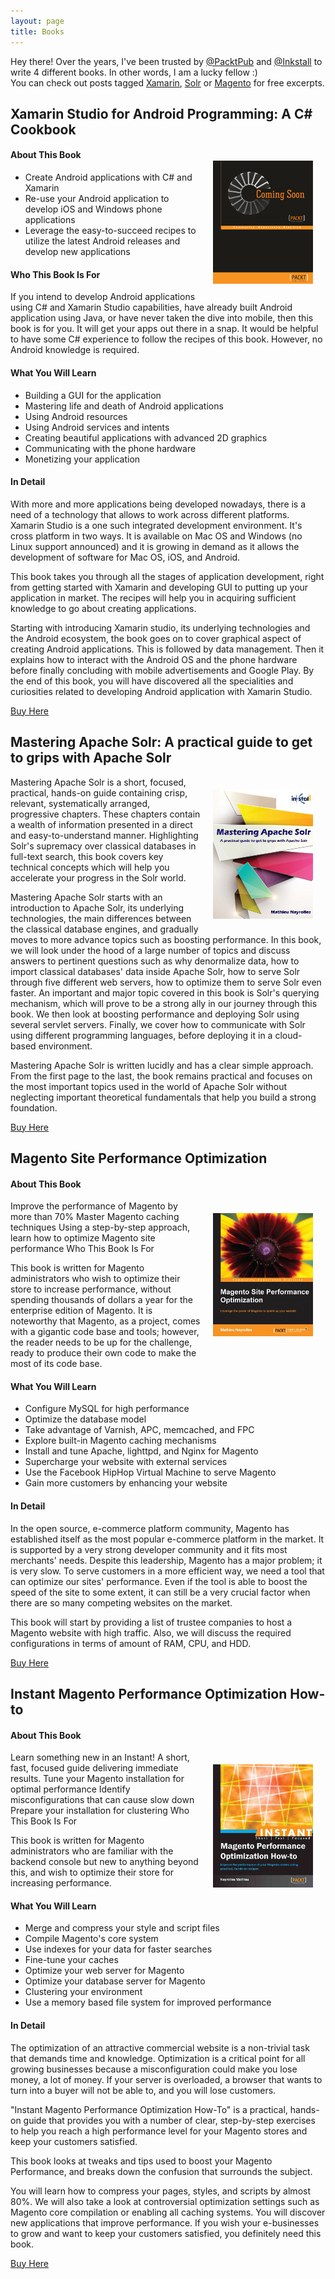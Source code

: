 ```yaml
---
layout: page
title: Books
---
```


<p class="message">
  Hey there! Over the years, I've been trusted by <a href="https://twitter.com/PacktPub">@PacktPub</a> and <a href="https://twitter.com/Inkstall">@Inkstall</a> to write 4 different books. In other words, I am a lucky fellow :) <br /> You can check out posts tagged <a href="/tag/Xamarin/">Xamarin</a>, <a href="/tag/Solr/">Solr</a> or <a href="/tag/Magento/">Magento</a> for free excerpts.
</p>

## Xamarin Studio for Android Programming: A C# Cookbook

<p><img style="float: right; padding:20px" src="/public/coming soon mockup_OT_27.png" alt="Book Xamarin Studio for Android Programming: A C# Cookbook"></p>

#### About This Book

* Create Android applications with C# and Xamarin
* Re-use your Android application to develop iOS and Windows phone applications
* Leverage the easy-to-succeed recipes to utilize the latest Android releases and develop new applications

#### Who This Book Is For

If you intend to develop Android applications using C# and Xamarin Studio capabilities, have already built Android application using Java, or have never taken the dive into mobile, then this book is for you. It will get your apps out there in a snap. It would be helpful to have some C# experience to follow the recipes of this book. However, no Android knowledge is required.

#### What You Will Learn

* Building a GUI for the application
* Mastering life and death of Android applications
* Using Android resources
* Using Android services and intents
* Creating beautiful applications with advanced 2D graphics
* Communicating with the phone hardware
* Monetizing your application

#### In Detail

With more and more applications being developed nowadays, there is a need of a technology that allows to work across different platforms. Xamarin Studio is a one such integrated development environment. It's cross platform in two ways. It is available on Mac OS and Windows (no Linux support announced) and it is growing in demand as it allows the development of software for Mac OS, iOS, and Android.

This book takes you through all the stages of application development, right from getting started with Xamarin and developing GUI to putting up your application in market. The recipes will help you in acquiring sufficient knowledge to go about creating applications.

Starting with introducing Xamarin studio, its underlying technologies and the Android ecosystem, the book goes on to cover graphical aspect of creating Android applications. This is followed by data management. Then it explains how to interact with the Android OS and the phone hardware before finally concluding with mobile advertisements and Google Play. By the end of this book, you will have discovered all the specialities and curiosities related to developing Android application with Xamarin Studio.

[Buy Here](https://www.packtpub.com/application-development/xamarin-studio-android-programming-c-cookbook)


## Mastering Apache Solr: A practical guide to get to grips with Apache Solr 

<p><img style="float: right; padding:20px" src="/public/book_mas.jpg" alt="Book Mastering Apache Solr"></p>

Mastering Apache Solr is a short, focused, practical, hands-on guide containing crisp, relevant, systematically arranged, progressive chapters. These chapters contain a wealth of information presented in a direct and easy-to-understand manner. Highlighting Solr's supremacy over classical databases in full-text search, this book covers key technical concepts which will help you accelerate your progress in the Solr world.


Mastering Apache Solr starts with an introduction to Apache Solr, its underlying technologies, the main differences between the classical database engines, and gradually moves to more advance topics such as boosting performance. In this book, we will look under the hood of a large number of topics and discuss answers to pertinent questions such as why denormalize data, how to import classical databases' data inside Apache Solr, how to serve Solr through five different web servers, how to optimize them to serve Solr even faster. An important and major topic covered in this book is Solr's querying mechanism, which will prove to be a strong ally in our journey through this book. We then look at boosting performance and deploying Solr using several servlet servers. Finally, we cover how to communicate with Solr using different programming languages, before deploying it in a cloud-based environment.

Mastering Apache Solr is written lucidly and has a clear simple approach. From the first page to the last, the book remains practical and focuses on the most important topics used in the world of Apache Solr without neglecting important theoretical fundamentals that help you build a strong foundation.

[Buy Here](http://www.amazon.com/Mastering-Apache-Solr-practical-guide/dp/8192784509/ref=sr_1_1?ie=UTF8&qid=1400238519&sr=8-1&keywords=mastering+inkstall)


## Magento Site Performance Optimization

#### About This Book

<p><img style="float: right; padding:20px" src="/public/Magento-Site-Performance-Optimization.jpg" alt="Magento Site Performance Optimization"></p>

Improve the performance of Magento by more than 70%
Master Magento caching techniques
Using a step-by-step approach, learn how to optimize Magento site performance
Who This Book Is For

This book is written for Magento administrators who wish to optimize their store to increase performance, without spending thousands of dollars a year for the enterprise edition of Magento. It is noteworthy that Magento, as a project, comes with a gigantic code base and tools; however, the reader needs to be up for the challenge, ready to produce their own code to make the most of its code base.

#### What You Will Learn

* Configure MySQL for high performance
* Optimize the database model
* Take advantage of Varnish, APC, memcached, and FPC
* Explore built-in Magento caching mechanisms
* Install and tune Apache, lighttpd, and Nginx for Magento
* Supercharge your website with external services
* Use the Facebook HipHop Virtual Machine to serve Magento
* Gain more customers by enhancing your website

#### In Detail

In the open source, e-commerce platform community, Magento has established itself as the most popular e-commerce platform in the market. It is supported by a very strong developer community and it fits most merchants' needs. Despite this leadership, Magento has a major problem; it is very slow. To serve customers in a more efficient way, we need a tool that can optimize our sites' performance. Even if the tool is able to boost the speed of the site to some extent, it can still be a very crucial factor when there are so many competing websites on the market.

This book will start by providing a list of trustee companies to host a Magento website with high traffic. Also, we will discuss the required configurations in terms of amount of RAM, CPU, and HDD.

[Buy Here](https://www.packtpub.com/web-development/magento-site-performance-optimization)

## Instant Magento Performance Optimization How-to

#### About This Book

<p><img style="float: right; padding:20px" src="/public/Instant-Magento-Performance-Optimization-How-to.jpg" alt="Instant Magento Performance Optimization How-to"></p>

Learn something new in an Instant! A short, fast, focused guide delivering immediate results.
Tune your Magento installation for optimal performance
Identify misconfigurations that can cause slow down
Prepare your installation for clustering
Who This Book Is For

This book is written for Magento administrators who are familiar with the backend console but new to anything beyond this, and wish to optimize their store for increasing performance.

#### What You Will Learn

* Merge and compress your style and script files
* Compile Magento's core system
* Use indexes for your data for faster searches
* Fine-tune your caches
* Optimize your web server for Magento
* Optimize your database server for Magento
* Clustering your environment
* Use a memory based file system for improved performance

#### In Detail

The optimization of an attractive commercial website is a non-trivial task that demands time and knowledge. Optimization is a critical point for all growing businesses because a misconfiguration could make you lose money, a lot of money. If your server is overloaded, a browser that wants to turn into a buyer will not be able to, and you will lose customers.

"Instant Magento Performance Optimization How-To" is a practical, hands-on guide that provides you with a number of clear, step-by-step exercises to help you reach a high performance level for your Magento stores and keep your customers satisfied.

This book looks at tweaks and tips used to boost your Magento Performance, and breaks down the confusion that surrounds the subject.

You will learn how to compress your pages, styles, and scripts by almost 80%. We will also take a look at controversial optimization settings such as Magento core compilation or enabling all caching systems. You will discover new applications that improve performance. If you wish your e-businesses to grow and want to keep your customers satisfied, you definitely need this book.

[Buy Here](https://www.packtpub.com/web-development/instant-magento-performance-optimization-how-instant)
